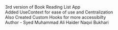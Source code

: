 3rd version of Book Reading List App <br>
Added UseContext for ease of use and Centralization <br>
Also Created Custom Hooks for more accessibilty <br>
Author - Syed Muhammad Ali Haider Naqvi Bukhari
